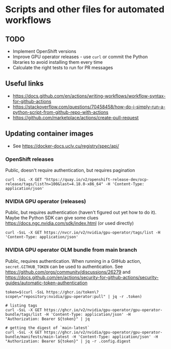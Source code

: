 # Scripts and other files for automated workflows

## TODO

* Implement OpenShift versions
* Improve GPU operator releases - use `curl` or commit the Python libraries to avoid installing them every time
* Calculate the right tests to run for PR messages

## Useful links

* https://docs.github.com/en/actions/writing-workflows/workflow-syntax-for-github-actions
* https://stackoverflow.com/questions/70458458/how-do-i-simply-run-a-python-script-from-github-repo-with-actions
* https://github.com/marketplace/actions/create-pull-request

## Updating container images

* See https://docker-docs.uclv.cu/registry/spec/api/

### OpenShift releases

Public, doesn't require authentication, but requires pagination

```console
curl -SsL -X GET "https://quay.io/v2/openshift-release-dev/ocp-release/tags/list?n=100&last=4.18.0-x86_64" -H 'Content-Type: application/json'
```

### NVIDIA GPU operator (releases)

Public, but requires authentication (haven't figured out yet how to do it).
Maybe the Python SDK can give some clues https://docs.ngc.nvidia.com/sdk/index.html (or used directly)

```console
curl -SsL -X GET https://nvcr.io/v2/nvidia/gpu-operator/tags/list -H 'Content-Type: application/json'
```

### NVIDIA GPU operator OLM bundle from main branch

Public, requires authentication. When running in a GitHub action, `secret.GITHUB_TOKEN` can be used to authentication.
See https://github.com/orgs/community/discussions/26279 and https://docs.github.com/en/actions/security-for-github-actions/security-guides/automatic-token-authentication

```console
token=$(curl -SsL https://ghcr.io/token\?scope\="repository:nvidia/gpu-operator:pull" | jq -r .token)

# listing tags
curl -SsL -X GET https://ghcr.io/v2/nvidia/gpu-operator/gpu-operator-bundle/tags/list -H 'Content-Type: application/json' -H "Authorization: Bearer ${token}" | jq

# getting the digest of `main-latest`
curl -SsL -X GET https://ghcr.io/v2/nvidia/gpu-operator/gpu-operator-bundle/manifests/main-latest -H 'Content-Type: application/json' -H "Authorization: Bearer ${token}" | jq -r .config.digest
```